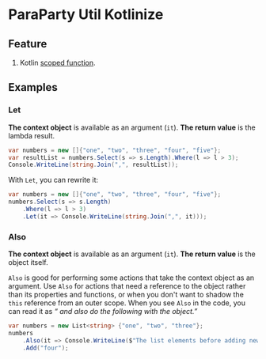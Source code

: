 ﻿# ParaParty Util Kotlinize

## Feature

1. Kotlin [scoped function](https://kotlinlang.org/docs/reference/scope-functions.html).

## Examples

### Let

**The context object** is available as an argument (`it`). **The return value** is the lambda result.

```C#
var numbers = new []{"one", "two", "three", "four", "five"};
var resultList = numbers.Select(s => s.Length).Where(l => l > 3);
Console.WriteLine(string.Join(",", resultList));
```

With `Let`, you can rewrite it:

```C#
var numbers = new []{"one", "two", "three", "four", "five"};
numbers.Select(s => s.Length)
    .Where(l => l > 3)
    .Let(it => Console.WriteLine(string.Join(",", it)));
```

### Also

**The context object** is available as an argument (`it`). **The return value** is the object itself.

`Also` is good for performing some actions that take the context object as an argument. Use `Also` for actions that need a
reference to the object rather than its properties and functions, or when you don't want to shadow the `this` reference
from an outer scope. When you see `Also` in the code, you can read it as _“ and also do the following with the object.”_

```C#
var numbers = new List<string> {"one", "two", "three"};
numbers
    .Also(it => Console.WriteLine($"The list elements before adding new one: {string.Join(',', it)}"))
    .Add("four");
```
